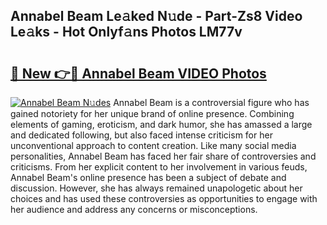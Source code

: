 ## Annabel Beam Le𝚊ked N𝚞de - Part-Zs8 Video Le𝚊ks - Hot Onlyf𝚊ns Photos LM77v

# <h2><a href="http://ab90565.deff.icu/?id=Annabel+Beam">🔗 New 👉🔴 Annabel Beam VIDEO Photos</a></h2>

[![Annabel Beam N𝚞des](https://i.imgur.com/rIISA9y.gif)](http://ab90565.deff.icu/?id=Annabel+Beam)
Annabel Beam is a controversial figure who has gained notoriety for her unique brand of online presence. Combining elements of gaming, eroticism, and dark humor, she has amassed a large and dedicated following, but also faced intense criticism for her unconventional approach to content creation. Like many social media personalities, Annabel Beam has faced her fair share of controversies and criticisms. From her explicit content to her involvement in various feuds, Annabel Beam's online presence has been a subject of debate and discussion. However, she has always remained unapologetic about her choices and has used these controversies as opportunities to engage with her audience and address any concerns or misconceptions.
